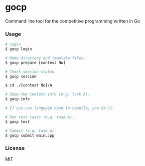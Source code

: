 # gocp

Command line tool for the competitive programming written in Go

### Usage

```sh 
# Login
$ gocp login

# Make directory and template files.
$ gocp prepare [contest No]

# Check session status
$ gocp session

$ cd ./[contest No]/A

# Show the contest info (e.g. task A).
$ gocp info

# If you use language need to compile, you do it.

# Run test cases (e.g. task A).
$ gocp test

# Submit (e.g. task A).
$ gocp submit main.cpp
```

### License

MIT
